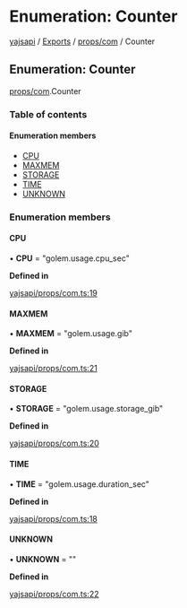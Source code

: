 # Enumeration: Counter

[yajsapi](../yajsapi.md) / [Exports](../modules/) / [props/com](../modules/props_com.md) / Counter

## Enumeration: Counter

[props/com](../modules/props_com.md).Counter

### Table of contents

#### Enumeration members

* [CPU](props_com.counter.md#cpu)
* [MAXMEM](props_com.counter.md#maxmem)
* [STORAGE](props_com.counter.md#storage)
* [TIME](props_com.counter.md#time)
* [UNKNOWN](props_com.counter.md#unknown)

### Enumeration members

#### CPU

• **CPU** = "golem.usage.cpu\_sec"

**Defined in**

[yajsapi/props/com.ts:19](https://github.com/golemfactory/yajsapi/blob/8f42a91/yajsapi/props/com.ts#L19)

#### MAXMEM

• **MAXMEM** = "golem.usage.gib"

**Defined in**

[yajsapi/props/com.ts:21](https://github.com/golemfactory/yajsapi/blob/8f42a91/yajsapi/props/com.ts#L21)

#### STORAGE

• **STORAGE** = "golem.usage.storage\_gib"

**Defined in**

[yajsapi/props/com.ts:20](https://github.com/golemfactory/yajsapi/blob/8f42a91/yajsapi/props/com.ts#L20)

#### TIME

• **TIME** = "golem.usage.duration\_sec"

**Defined in**

[yajsapi/props/com.ts:18](https://github.com/golemfactory/yajsapi/blob/8f42a91/yajsapi/props/com.ts#L18)

#### UNKNOWN

• **UNKNOWN** = ""

**Defined in**

[yajsapi/props/com.ts:22](https://github.com/golemfactory/yajsapi/blob/8f42a91/yajsapi/props/com.ts#L22)

